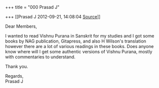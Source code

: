 +++
title = "000 Prasad J"

+++
[[Prasad J	2012-09-21, 14:08:04 [Source](https://groups.google.com/g/bvparishat/c/yltH3uhK4No)]]



Dear Members,  
  
I wanted to read Vishnu Purana in Sanskrit for my studies and I got some books by NAG publication, Gitapress, and also H Wilson's translation however there are a lot of various readings in these books. Does anyone know where will I get some authentic versions of Vishnu Purana, mostly with commentaries to understand.  
  
Thank you.  
  
Regards,  
Prasad J  

